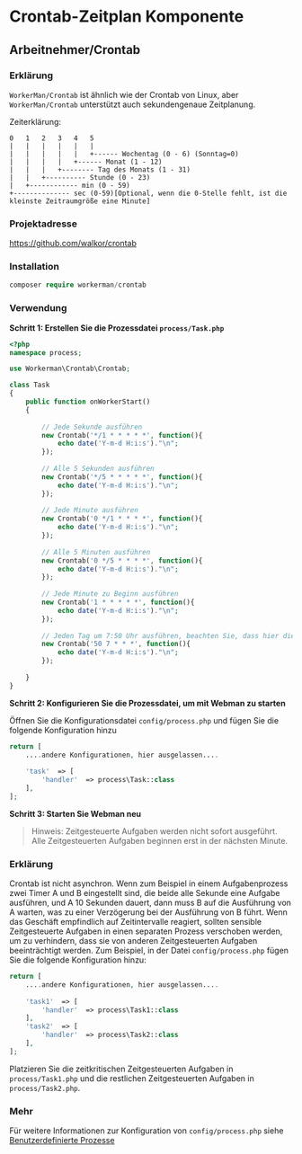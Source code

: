 # Crontab-Zeitplan Komponente

## Arbeitnehmer/Crontab

### Erklärung

`WorkerMan/Crontab` ist ähnlich wie der Crontab von Linux, aber `WorkerMan/Crontab` unterstützt auch sekundengenaue Zeitplanung.

Zeiterklärung:

```
0   1   2   3   4   5
|   |   |   |   |   |
|   |   |   |   |   +------ Wochentag (0 - 6) (Sonntag=0)
|   |   |   |   +------ Monat (1 - 12)
|   |   |   +-------- Tag des Monats (1 - 31)
|   |   +---------- Stunde (0 - 23)
|   +------------ min (0 - 59)
+-------------- sec (0-59)[Optional, wenn die 0-Stelle fehlt, ist die kleinste Zeitraumgröße eine Minute]
```

### Projektadresse

https://github.com/walkor/crontab
  
### Installation
 
```php
composer require workerman/crontab
```
  
### Verwendung

**Schritt 1: Erstellen Sie die Prozessdatei `process/Task.php`**

```php
<?php
namespace process;

use Workerman\Crontab\Crontab;

class Task
{
    public function onWorkerStart()
    {
    
        // Jede Sekunde ausführen
        new Crontab('*/1 * * * * *', function(){
            echo date('Y-m-d H:i:s')."\n";
        });
        
        // Alle 5 Sekunden ausführen
        new Crontab('*/5 * * * * *', function(){
            echo date('Y-m-d H:i:s')."\n";
        });
        
        // Jede Minute ausführen
        new Crontab('0 */1 * * * *', function(){
            echo date('Y-m-d H:i:s')."\n";
        });
        
        // Alle 5 Minuten ausführen
        new Crontab('0 */5 * * * *', function(){
            echo date('Y-m-d H:i:s')."\n";
        });
        
        // Jede Minute zu Beginn ausführen
        new Crontab('1 * * * * *', function(){
            echo date('Y-m-d H:i:s')."\n";
        });
      
        // Jeden Tag um 7:50 Uhr ausführen, beachten Sie, dass hier die Sekunde weggelassen wurde
        new Crontab('50 7 * * *', function(){
            echo date('Y-m-d H:i:s')."\n";
        });
        
    }
}
```
  
**Schritt 2: Konfigurieren Sie die Prozessdatei, um mit Webman zu starten**
  
Öffnen Sie die Konfigurationsdatei `config/process.php` und fügen Sie die folgende Konfiguration hinzu

```php
return [
    ....andere Konfigurationen, hier ausgelassen....
  
    'task'  => [
        'handler'  => process\Task::class
    ],
];
```
  
**Schritt 3: Starten Sie Webman neu**

> Hinweis: Zeitgesteuerte Aufgaben werden nicht sofort ausgeführt. Alle Zeitgesteuerten Aufgaben beginnen erst in der nächsten Minute.

### Erklärung
Crontab ist nicht asynchron. Wenn zum Beispiel in einem Aufgabenprozess zwei Timer A und B eingestellt sind, die beide alle Sekunde eine Aufgabe ausführen, und A 10 Sekunden dauert, dann muss B auf die Ausführung von A warten, was zu einer Verzögerung bei der Ausführung von B führt.
Wenn das Geschäft empfindlich auf Zeitintervalle reagiert, sollten sensible Zeitgesteuerte Aufgaben in einen separaten Prozess verschoben werden, um zu verhindern, dass sie von anderen Zeitgesteuerten Aufgaben beeinträchtigt werden. Zum Beispiel, in der Datei `config/process.php` fügen Sie die folgende Konfiguration hinzu:

```php
return [
    ....andere Konfigurationen, hier ausgelassen....
  
    'task1'  => [
        'handler'  => process\Task1::class
    ],
    'task2'  => [
        'handler'  => process\Task2::class
    ],
];
```
Platzieren Sie die zeitkritischen Zeitgesteuerten Aufgaben in `process/Task1.php` und die restlichen Zeitgesteuerten Aufgaben in `process/Task2.php`.

### Mehr
Für weitere Informationen zur Konfiguration von `config/process.php` siehe [Benutzerdefinierte Prozesse](../process.md)
